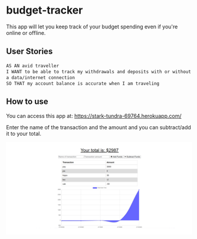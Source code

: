 # budget-tracker

This app will let you keep track of your budget spending even if you're online or offline.

## User Stories

```
AS AN avid traveller
I WANT to be able to track my withdrawals and deposits with or without a data/internet connection
SO THAT my account balance is accurate when I am traveling
```
## How to use

You can access this app at: https://stark-tundra-69764.herokuapp.com/

Enter the name of the transaction and the amount and you can subtract/add it to your total.

![Image description](/public/images/markdown-preview-image.png)




